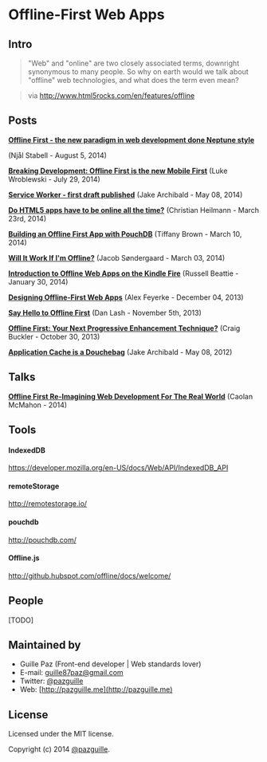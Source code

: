 # Offline-First Web Apps

## Intro
> "Web" and "online" are two closely associated terms, downright synonymous to many people. So why on earth would we talk about "offline" web technologies, and what does the term even mean? 

> via http://www.html5rocks.com/en/features/offline


## Posts

**[Offline First - the new paradigm in web development done Neptune style](http://scn.sap.com/community/developer-center/front-end/blog/2014/08/05/offline-first--the-new-paradigm-in-web-development-done-neptune-style)**

(Njål Stabell - August 5, 2014)

**[Breaking Development: Offline First is the new Mobile First](http://www.lukew.com/ff/entry.asp?1902)**
(Luke Wroblewski - July 29, 2014)

**[Service Worker - first draft published](http://jakearchibald.com/2014/service-worker-first-draft/)**
(Jake Archibald - May 08, 2014)

**[Do HTML5 apps have to be online all the time?](http://christianheilmann.com/2014/03/23/do-html5-apps-have-to-be-online-all-the-time/)**
(Christian Heilmann - March 23rd, 2014)

**[Building an Offline First App with PouchDB](http://www.sitepoint.com/building-offline-first-app-pouchdb/)**
(Tiffany Brown - March 10, 2014)

**[Will It Work If I'm Offline?](http://jcbsnd.com/will-it-work-if-im-offline/)**
(Jacob Søndergaard - March 03, 2014)

**[Introduction to Offline Web Apps on the Kindle Fire](https://developer.amazon.com/post/Tx21KG2QC7O71S9/Introduction-to-Offline-Web-Apps-on-the-Kindle-Fire.html)**
(Russell Beattie - January 30, 2014)

**[Designing Offline-First Web Apps](http://alistapart.com/article/offline-first)**
(Alex Feyerke - December 04, 2013)

**[Say Hello to Offline First](http://blog.hood.ie/2013/11/say-hello-to-offline-first/)**
(Dan Lash - November 5th, 2013)

**[Offline First: Your Next Progressive Enhancement Technique?](http://www.sitepoint.com/offline-first-next-progressive-enhancement-technique/)**
(Craig Buckler - October 30, 2013)

**[Application Cache is a Douchebag](http://alistapart.com/article/application-cache-is-a-douchebag)**
(Jake Archibald - May 08, 2012)

## Talks

**[Offline First Re-Imagining Web Development For The Real World](http://qconlondon.com/dl/qcon-london-2014/slides/CaolanMcMahon_OfflineFirstReImaginingWebDevelopmentForTheRealWorld.pdf)**
(Caolan McMahon - 2014)


## Tools

#### IndexedDB
https://developer.mozilla.org/en-US/docs/Web/API/IndexedDB_API

#### remoteStorage
http://remotestorage.io/

#### pouchdb
http://pouchdb.com/

#### Offline.js
http://github.hubspot.com/offline/docs/welcome/

## People

[TODO]

## Maintained by
- Guille Paz (Front-end developer | Web standards lover)
- E-mail: [guille87paz@gmail.com](mailto:guille87paz@gmail.com)
- Twitter: [@pazguille](http://twitter.com/pazguille)
- Web: [http://pazguille.me](http://pazguille.me)

## License
Licensed under the MIT license.

Copyright (c) 2014 [@pazguille](http://twitter.com/pazguille).
